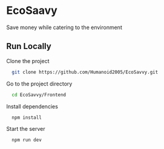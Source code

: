
# EcoSaavy

Save money while catering to the environment


## Run Locally

Clone the project

```bash
  git clone https://github.com/Humanoid2005/EcoSavvy.git
```

Go to the project directory

```bash
  cd EcoSavvy/Frontend
```

Install dependencies

```bash
  npm install
```

Start the server

```bash
  npm run dev
```


